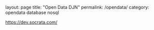 layout: page
title: "Open Data DJN"
permalink: /opendata/
category: opendata database nosql

https://dev.socrata.com/
